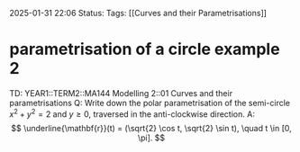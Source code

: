 2025-01-31 22:06
Status: 
Tags: [[Curves and their Parametrisations]]
# parametrisation of a circle example 2

TD: YEAR1::TERM2::MA144 Modelling 2::01 Curves and their parametrisations 
Q: Write down the polar parametrisation of the semi-circle $x^2 + y^2 = 2$ and $y \geq 0$, traversed in the anti-clockwise direction.
A: $$
\underline{\mathbf{r}}(t) = (\sqrt{2} \cos t, \sqrt{2} \sin t), \quad t \in [0, \pi].
$$
<!--ID: 1738361274673-->

